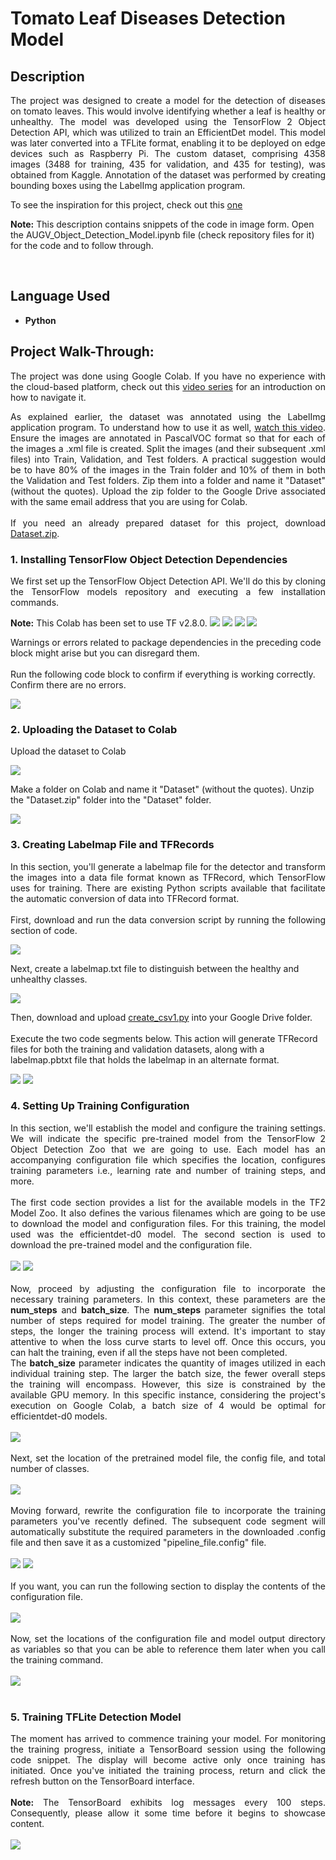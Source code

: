 <h1>Tomato Leaf Diseases Detection Model</h1>

<h2>Description</h2>
<p align="justify"

The project was designed to create a model for the detection of diseases on tomato leaves. This would involve identifying whether a leaf is healthy or unhealthy. The model was developed using the TensorFlow 2 Object Detection API, which was utilized to train an EfficientDet model. This model was later converted into a TFLite format, enabling it to be deployed on edge devices such as Raspberry Pi. The custom dataset, comprising 4358 images (3488 for training, 435 for validation, and 435 for testing), was obtained from Kaggle. Annotation of the dataset was performed by creating bounding boxes using the LabelImg application program.

To see the inspiration for this project, check out this <a href="https://github.com/EdjeElectronics/TensorFlow-Lite-Object-Detection-on-Android-and-Raspberry-Pi/blob/master/Train_TFLite2_Object_Detction_Model.ipynb">one</a>

<b>Note:</b> This description contains snippets of the code in image form. Open the AUGV_Object_Detection_Model.ipynb file (check repository files for it) for the code and to follow through.

</p>
<br/>

<h2>Language Used</h2>

- <b>Python</b> 

<h2>Project Walk-Through:</h2>
<p align="justify"
 
The project was done using Google Colab. If you have no experience with the cloud-based platform, check out this <a href="https://www.youtube.com/watch?v=agj3AxNPDWU&list=PLA83b1JHN4ly56Y7o6vDAT8Szxc3_EdRH">video series</a> for an introduction on how to navigate it. 
</p>

<p align="justify"

As explained earlier, the dataset was annotated using the LabelImg application program. To understand how to use it as well, <a href="https://www.youtube.com/watch?v=fjynQ9P2C08">watch this video</a>. Ensure the images are annotated in PascalVOC format so that for each of the images a .xml file is created. Split the images (and their subsequent .xml files) into Train, Validation, and Test folders. A practical suggestion would be to have 80% of the images in the Train folder and 10% of them in both the Validation and Test folders. Zip them into a folder and name it "Dataset" (without the quotes). Upload the zip folder to the Google Drive associated with the same email address that you are using for Colab. <br><br>
If you need an already prepared dataset for this project, download <a href="https://drive.google.com/file/d/1jPbRL7j4_teEp_mG8tIC-XqJNeN2cWav/view?usp=sharing">Dataset.zip</a>.
</p>

<h3>1. Installing TensorFlow Object Detection Dependencies</h3>
<p align="justify"
 
We first set up the TensorFlow Object Detection API. We'll do this by cloning the TensorFlow models repository and executing a few installation commands. 
<br/>
</p>

<b>Note:</b> This Colab has been set to use TF v2.8.0.
<img src="https://i.imgur.com/DVi73Fr.png"/>
<img src="https://i.imgur.com/Lx69yUO.png"/>
<img src="https://i.imgur.com/mqJ4Pei.png"/>
<img src="https://i.imgur.com/DiCF9QN.png"/>

Warnings or errors related to package dependencies in the preceding code block might arise but you can disregard them.<br><br>
Run the following code block to confirm if everything is working correctly. Confirm there are no errors.

<img src="https://i.imgur.com/eZKNXEL.png"/>

<h3>2. Uploading the Dataset to Colab</h3>

Upload the dataset to Colab

<img src="https://i.imgur.com/hVeEnWW.png"/>

Make a folder on Colab and name it "Dataset" (without the quotes). Unzip the "Dataset.zip" folder into the "Dataset" folder.

<img src="https://i.imgur.com/Z31Cij0.png"/>

<h3>3. Creating Labelmap File and TFRecords</h3>
<p align="justify"
 
In this section, you'll generate a labelmap file for the detector and transform the images into a data file format known as TFRecord, which TensorFlow uses for training. There are existing Python scripts available that facilitate the automatic conversion of data into TFRecord format. <br><br>
First, download and run the data conversion script by running the following section of code.

<img src="https://imgur.com/hL5k0T0.png"/>

Next, create a labelmap.txt file to distinguish between the healthy and unhealthy classes.

<img src="https://live.staticflickr.com/65535/53106500866_7e9127f705_b.jpg"/>

Then, download and upload <a href="https://drive.google.com/file/d/12nsh-EtKV2m5frNECClrVWOw3Az-HZNd/view?usp=sharing">create_csv1.py</a> into your Google Drive folder.<br><br>
Execute the two code segments below. This action will generate TFRecord files for both the training and validation datasets, along with a labelmap.pbtxt file that holds the labelmap in an alternate format.

<img src="https://imgur.com/AzxP2yt.png"/>
<img src="https://imgur.com/JVvs4kV.png"/>
</p>

<h3>4. Setting Up Training Configuration</h3>
<p align="justify">
In this section, we'll establish the model and configure the training settings. We will indicate the specific pre-trained model from the TensorFlow 2 Object Detection Zoo that we are going to use. Each model has an accompanying configuration file which specifies the location, configures training parameters i.e., learning rate and number of training steps, and more. <br><br>
The first code section provides a list for the available models in the TF2 Model Zoo. It also defines the various filenames which are going to be use to download the model and configuration files. For this training, the model used was the efficientdet-d0 model. The second section is used to download the pre-trained model and the configuration file.
<br><br>
<img src="https://imgur.com/rrKebvB.png">
<img src="https://imgur.com/gXVpnC5.png">
<br><br>
Now, proceed by adjusting the configuration file to incorporate the necessary training parameters. In this context, these parameters are the <b>num_steps</b> and <b>batch_size</b>. The <b>num_steps</b> parameter signifies the total number of steps required for model training. The greater the number of steps, the longer the training process will extend. It's important to stay attentive to when the loss curve starts to level off. Once this occurs, you can halt the training, even if all the steps have not been completed.<br>
The <b>batch_size</b> parameter indicates the quantity of images utilized in each individual training step. The larger the batch size, the fewer overall steps the training will encompass. However, this size is constrained by the available GPU memory. In this specific instance, considering the project's execution on Google Colab, a batch size of 4 would be optimal for efficientdet-d0 models.<br><br>
<img src="https://imgur.com/rM9vMPC.png">
<br><br>
Next, set the location of the pretrained model file, the config file, and total number of classes.
<br><br>
<img src="https://imgur.com/61yB3Kg.png">
<br><br>
Moving forward, rewrite the configuration file to incorporate the training parameters you've recently defined. The subsequent code segment will automatically substitute the required parameters in the downloaded .config file and then save it as a customized "pipeline_file.config" file.
<br><br>
<img src="https://imgur.com/Lu4XWaQ.png">
<img src="https://imgur.com/Zz0BCpq.png">
<br><br>
If you want, you can run the following section to display the contents of the configuration file.
<br><br>
<img src="https://imgur.com/El6dHq0.png">
<br><br>
Now, set the locations of the configuration file and model output directory as variables so that you can be able to reference them later when you call the training command.
<br><br>
<img src="https://imgur.com/UKKo8q4.png">
<br><br>
</p>

<h3>5. Training TFLite Detection Model</h3>
<p align="justify">
The moment has arrived to commence training your model. For monitoring the training progress, initiate a TensorBoard session using the following code snippet. The display will become active only once training has initiated. Once you've initiated the training process, return and click the refresh button on the TensorBoard interface.<br><br>
<b>Note:</b> The TensorBoard exhibits log messages every 100 steps. Consequently, please allow it some time before it begins to showcase content.
<br><br>
<img src="https://imgur.com/JD3oAqw.png">
<br><br>
</p>



